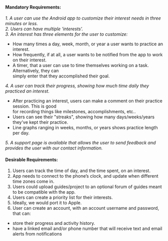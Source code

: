 #### Mandatory Requirements:
*1. A user can use the Android app to customize their interest needs in three minutes or less.*\
*2. Users can have multiple 'interests'.*\
*3. An interest has three elements for the user to customize:* 
- How many times a day, week, month, or year a user wants to practice an interest.
- How frequently, if at all, a user wants to be notified from the app to work on their interest.
- A timer, that a user can use to time themselves working on a task. Alternatively, they can\
simply enter that they accomplished their goal. 

*4. A user can track their progress, showing how much time daily they practiced an interest.*
- After practicing an interest, users can make a comment on their practice session. This is good\
for recording things like milestones, accomplishments, etc.. 
- Users can see their "streaks", showing how many days/weeks/years they've kept their practice.
- Line graphs ranging in weeks, months, or years shows practice length per day.

*5. A support page is available that allows the user to send feedback and provides the user with our contact information.*


#### Desirable Requirements:
1. Users can track the time of day, and the time spent, on an interest.
2. App needs to connect to the phone’s clock, and update when different time zones come in.
3. Users could upload guides/project to an optional forum of guides meant to be compatible with the app.
4. Users can create a priority list for their interests.
5. Ideally, we would port it to Apple.
6. User can create an account, with an account username and password, that can:
- store their progress and activity history.
- have a linked email and/or phone number that will receive text and email alerts from notifications
